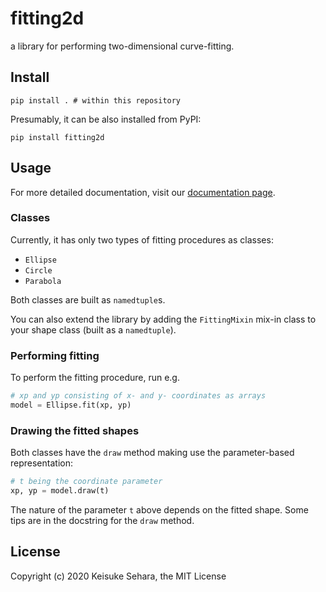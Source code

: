 # fitting2d

a library for performing two-dimensional curve-fitting.

## Install

```
pip install . # within this repository
```

Presumably, it can be also installed from PyPI:

```
pip install fitting2d
```

## Usage

For more detailed documentation, visit our [documentation page](https://fitting2d.readthedocs.io/en/latest/).

### Classes

Currently, it has only two types of fitting procedures as classes:

- `Ellipse`
- `Circle`
- `Parabola`

Both classes are built as `namedtuple`s.

You can also extend the library by adding the `FittingMixin` mix-in class
to your shape class (built as a `namedtuple`).

### Performing fitting

To perform the fitting procedure, run e.g.

```python
# xp and yp consisting of x- and y- coordinates as arrays
model = Ellipse.fit(xp, yp)
```

### Drawing the fitted shapes

Both classes have the `draw` method making use the parameter-based representation:

```python
# t being the coordinate parameter
xp, yp = model.draw(t)
```

The nature of the parameter `t` above depends on the fitted shape.
Some tips are in the docstring for the `draw` method.

## License

Copyright (c) 2020 Keisuke Sehara, the MIT License
